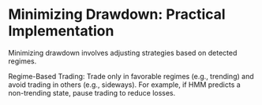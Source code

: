 # Minimizing Drawdown: Practical Implementation
Minimizing drawdown involves adjusting strategies based on detected regimes.

Regime-Based Trading: Trade only in favorable regimes (e.g., trending) and avoid trading in others (e.g., sideways). For example, if HMM predicts a non-trending state, pause trading to reduce losses.
